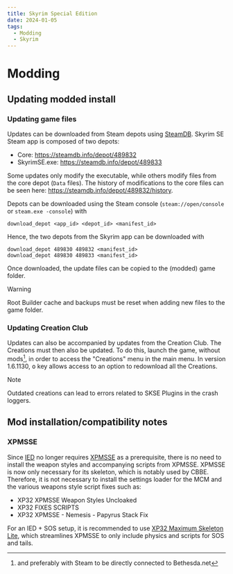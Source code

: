 ```yaml
---
title: Skyrim Special Edition
date: 2024-01-05
tags:
  - Modding
  - Skyrim
---
```


# Modding

## Updating modded install

### Updating game files

Updates can be downloaded from Steam depots using [SteamDB].
Skyrim SE Steam app is composed of two depots:

- Core: <https://steamdb.info/depot/489832>
- SkyrimSE.exe: <https://steamdb.info/depot/489833>

Some updates only modify the executable,
while others modify files from the core depot (`Data` files).
The history of modifications to the core files can be seen here:
<https://steamdb.info/depot/489832/history>.

Depots can be downloaded using the Steam console
(`steam://open/console` or `steam.exe -console`)
with

```console
download_depot <app_id> <depot_id> <manifest_id>
```

Hence,
the two depots from the Skyrim app can be downloaded with

```console
download_depot 489830 489832 <manifest_id>
download_depot 489830 489833 <manifest_id>
```

Once downloaded,
the update files can be copied to the (modded) game folder.

> [!WARNING]
> Root Builder cache and backups
> must be reset when adding new files to the game folder.

### Updating Creation Club

<!-- markdownlint-disable MD033 -->

Updates can also be accompanied by updates from the Creation Club.
The Creations must then also be updated.
To do this,
launch the game, without mods[^1],
in order to access the "Creations" menu in the main menu.
In version 1.6.1130,
<kbd>o</kbd> key allows access to an option to redownload all the Creations.

> [!NOTE]
> Outdated creations can lead to errors related to SKSE Plugins
> in the crash loggers.

[SteamDB]: https://steamdb.info

[^1]: and preferably with Steam to be directly connected to Bethesda.net

## Mod installation/compatibility notes

### XPMSSE

Since [IED] no longer requires [XPMSSE] as a prerequisite,
there is no need to install
the weapon styles and accompanying scripts from XPMSSE.
XPMSSE is now only necessary for its skeleton, which is notably used by CBBE.
Therefore,
it is not necessary to install the settings loader for the MCM
and the various weapons style script fixes such as:

- XP32 XPMSSE Weapon Styles Uncloaked
- XP32 FIXES SCRIPTS
- XP32 XPMSSE - Nemesis - Papyrus Stack Fix

For an IED + SOS setup,
it is recommended to use [XP32 Maximum Skeleton Lite],
which streamlines XPMSSE
to only include physics and scripts for SOS and tails.

<!-- editorconfig-checker-disable -->

[IED]: https://www.nexusmods.com/skyrimspecialedition/mods/62001
[XPMSSE]: https://www.nexusmods.com/skyrimspecialedition/mods/1988
[XP32 Maximum Skeleton Lite]: https://www.nexusmods.com/skyrimspecialedition/mods/69583

<!-- editorconfig-checker-enable -->
